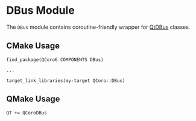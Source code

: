 <!--
SPDX-FileCopyrightText: 2022 Daniel Vrátil <dvratil@kde.org>

SPDX-License-Identifier: GFDL-1.3-or-later
-->

# DBus Module

The `DBus` module contains coroutine-friendly wrapper for
[QtDBus][qtdoc-qtdbus] classes.

## CMake Usage

```
find_package(QCoro6 COMPONENTS DBus)

...

target_link_libraries(my-target QCoro::DBus)
```

## QMake Usage

```
QT += QCoroDBus
```

[qtdoc-qtdbus]: https://doc.qt.io/qt-5/qtdbus-index.html

